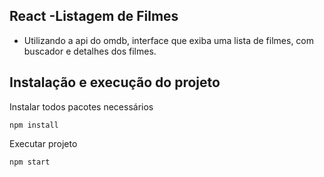 ## React -Listagem de Filmes
* Utilizando a api do omdb, interface que exiba uma lista de filmes, com buscador e detalhes dos filmes.

## Instalação e execução do projeto
Instalar todos pacotes necessários

    npm install

Executar projeto

    npm start    